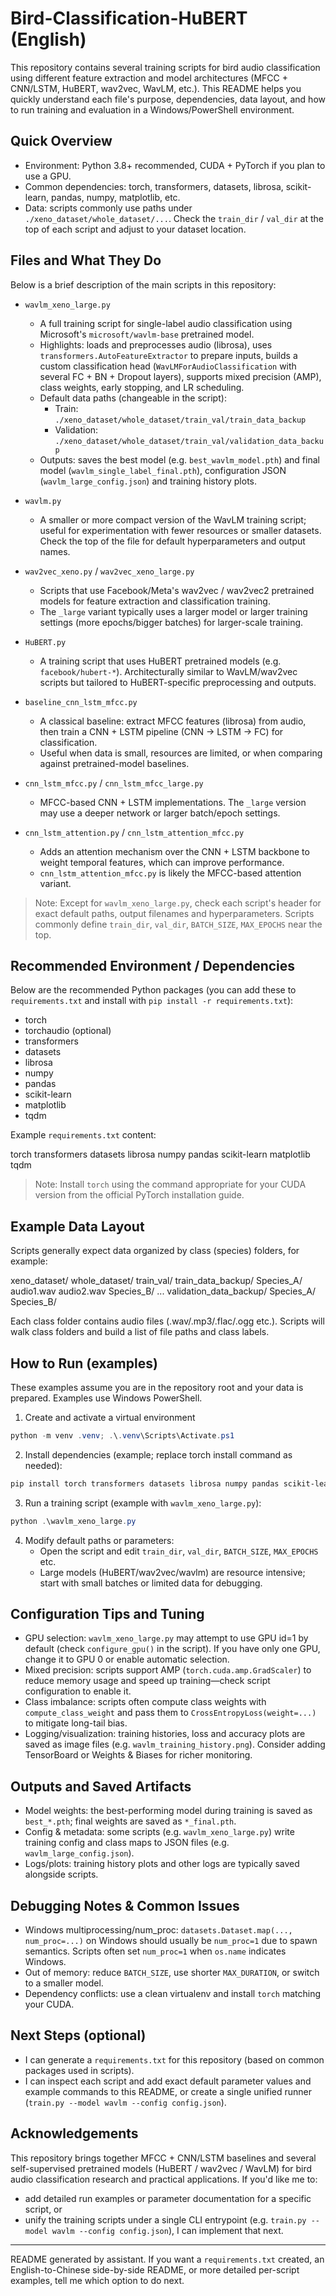 # Bird-Classification-HuBERT (English)

This repository contains several training scripts for bird audio classification using different feature extraction and model architectures (MFCC + CNN/LSTM, HuBERT, wav2vec, WavLM, etc.). This README helps you quickly understand each file's purpose, dependencies, data layout, and how to run training and evaluation in a Windows/PowerShell environment.

## Quick Overview

- Environment: Python 3.8+ recommended, CUDA + PyTorch if you plan to use a GPU.
- Common dependencies: torch, transformers, datasets, librosa, scikit-learn, pandas, numpy, matplotlib, etc.
- Data: scripts commonly use paths under `./xeno_dataset/whole_dataset/...`. Check the `train_dir` / `val_dir` at the top of each script and adjust to your dataset location.

## Files and What They Do

Below is a brief description of the main scripts in this repository:

- `wavlm_xeno_large.py`
  - A full training script for single-label audio classification using Microsoft's `microsoft/wavlm-base` pretrained model.
  - Highlights: loads and preprocesses audio (librosa), uses `transformers.AutoFeatureExtractor` to prepare inputs, builds a custom classification head (`WavLMForAudioClassification` with several FC + BN + Dropout layers), supports mixed precision (AMP), class weights, early stopping, and LR scheduling.
  - Default data paths (changeable in the script):
    - Train: `./xeno_dataset/whole_dataset/train_val/train_data_backup`
    - Validation: `./xeno_dataset/whole_dataset/train_val/validation_data_backup`
  - Outputs: saves the best model (e.g. `best_wavlm_model.pth`) and final model (`wavlm_single_label_final.pth`), configuration JSON (`wavlm_large_config.json`) and training history plots.

- `wavlm.py`
  - A smaller or more compact version of the WavLM training script; useful for experimentation with fewer resources or smaller datasets. Check the top of the file for default hyperparameters and output names.

- `wav2vec_xeno.py` / `wav2vec_xeno_large.py`
  - Scripts that use Facebook/Meta's wav2vec / wav2vec2 pretrained models for feature extraction and classification training.
  - The `_large` variant typically uses a larger model or larger training settings (more epochs/bigger batches) for larger-scale training.

- `HuBERT.py`
  - A training script that uses HuBERT pretrained models (e.g. `facebook/hubert-*`). Architecturally similar to WavLM/wav2vec scripts but tailored to HuBERT-specific preprocessing and outputs.

- `baseline_cnn_lstm_mfcc.py`
  - A classical baseline: extract MFCC features (librosa) from audio, then train a CNN + LSTM pipeline (CNN -> LSTM -> FC) for classification.
  - Useful when data is small, resources are limited, or when comparing against pretrained-model baselines.

- `cnn_lstm_mfcc.py` / `cnn_lstm_mfcc_large.py`
  - MFCC-based CNN + LSTM implementations. The `_large` version may use a deeper network or larger batch/epoch settings.

- `cnn_lstm_attention.py` / `cnn_lstm_attention_mfcc.py`
  - Adds an attention mechanism over the CNN + LSTM backbone to weight temporal features, which can improve performance.
  - `cnn_lstm_attention_mfcc.py` is likely the MFCC-based attention variant.

> Note: Except for `wavlm_xeno_large.py`, check each script's header for exact default paths, output filenames and hyperparameters. Scripts commonly define `train_dir`, `val_dir`, `BATCH_SIZE`, `MAX_EPOCHS` near the top.


## Recommended Environment / Dependencies
Below are the recommended Python packages (you can add these to `requirements.txt` and install with `pip install -r requirements.txt`):

- torch
- torchaudio (optional)
- transformers
- datasets
- librosa
- numpy
- pandas
- scikit-learn
- matplotlib
- tqdm

Example `requirements.txt` content:

torch
transformers
datasets
librosa
numpy
pandas
scikit-learn
matplotlib
tqdm

> Note: Install `torch` using the command appropriate for your CUDA version from the official PyTorch installation guide.

## Example Data Layout
Scripts generally expect data organized by class (species) folders, for example:

xeno_dataset/
  whole_dataset/
    train_val/
      train_data_backup/
        Species_A/
          audio1.wav
          audio2.wav
        Species_B/
          ...
      validation_data_backup/
        Species_A/
        Species_B/

Each class folder contains audio files (.wav/.mp3/.flac/.ogg etc.). Scripts will walk class folders and build a list of file paths and class labels.


## How to Run (examples)
These examples assume you are in the repository root and your data is prepared. Examples use Windows PowerShell.

1) Create and activate a virtual environment

```powershell
python -m venv .venv; .\.venv\Scripts\Activate.ps1
```

2) Install dependencies (example; replace torch install command as needed):

```powershell
pip install torch transformers datasets librosa numpy pandas scikit-learn matplotlib tqdm
```

3) Run a training script (example with `wavlm_xeno_large.py`):

```powershell
python .\wavlm_xeno_large.py
```
4) Modify default paths or parameters:
   - Open the script and edit `train_dir`, `val_dir`, `BATCH_SIZE`, `MAX_EPOCHS` etc.
   - Large models (HuBERT/wav2vec/wavlm) are resource intensive; start with small batches or limited data for debugging.


## Configuration Tips and Tuning

- GPU selection: `wavlm_xeno_large.py` may attempt to use GPU id=1 by default (check `configure_gpu()` in the script). If you have only one GPU, change it to GPU 0 or enable automatic selection.
- Mixed precision: scripts support AMP (`torch.cuda.amp.GradScaler`) to reduce memory usage and speed up training—check script configuration to enable it.
- Class imbalance: scripts often compute class weights with `compute_class_weight` and pass them to `CrossEntropyLoss(weight=...)` to mitigate long-tail bias.
- Logging/visualization: training histories, loss and accuracy plots are saved as image files (e.g. `wavlm_training_history.png`). Consider adding TensorBoard or Weights & Biases for richer monitoring.


## Outputs and Saved Artifacts
- Model weights: the best-performing model during training is saved as `best_*.pth`; final weights are saved as `*_final.pth`.
- Config & metadata: some scripts (e.g. `wavlm_xeno_large.py`) write training config and class maps to JSON files (e.g. `wavlm_large_config.json`).
- Logs/plots: training history plots and other logs are typically saved alongside scripts.


## Debugging Notes & Common Issues
- Windows multiprocessing/num_proc: `datasets.Dataset.map(..., num_proc=...)` on Windows should usually be `num_proc=1` due to spawn semantics. Scripts often set `num_proc=1` when `os.name` indicates Windows.
- Out of memory: reduce `BATCH_SIZE`, use shorter `MAX_DURATION`, or switch to a smaller model.
- Dependency conflicts: use a clean virtualenv and install `torch` matching your CUDA.


## Next Steps (optional)
- I can generate a `requirements.txt` for this repository (based on common packages used in scripts).
- I can inspect each script and add exact default parameter values and example commands to this README, or create a single unified runner (`train.py --model wavlm --config config.json`).


## Acknowledgements
This repository brings together MFCC + CNN/LSTM baselines and several self-supervised pretrained models (HuBERT / wav2vec / WavLM) for bird audio classification research and practical applications. If you'd like me to:
- add detailed run examples or parameter documentation for a specific script, or
- unify the training scripts under a single CLI entrypoint (e.g. `train.py --model wavlm --config config.json`),
I can implement that next.


---

README generated by assistant. If you want a `requirements.txt` created, an English-to-Chinese side-by-side README, or more detailed per-script examples, tell me which option to do next.
